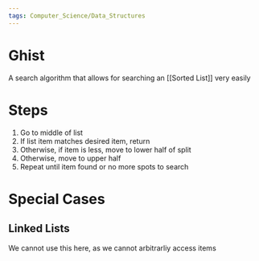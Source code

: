 ```yaml
---
tags: Computer_Science/Data_Structures
---
```


# Ghist

A search algorithm that allows for searching an [[Sorted List]] very easily

# Steps

1. Go to middle of list
2. If list item matches desired item, return
3. Otherwise, if item is less, move to lower half of split
4. Otherwise, move to upper half
5. Repeat until item found or no more spots to search

# Special Cases

## Linked Lists
We cannot use this here, as we cannot arbitrarliy access items